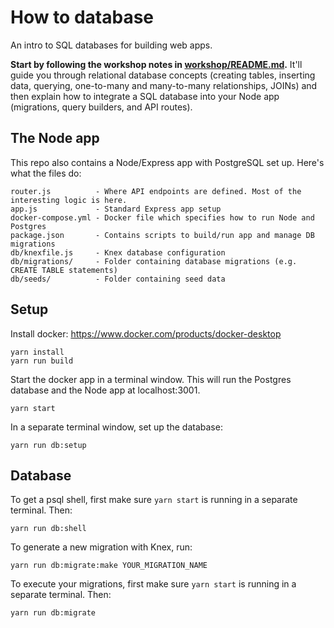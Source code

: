 # How to database

An intro to SQL databases for building web apps.

**Start by following the workshop notes in [workshop/README.md](./workshop/README.md).** It'll guide you through relational database concepts (creating tables, inserting data, querying, one-to-many and many-to-many relationships, JOINs) and then explain how to integrate a SQL database into your Node app (migrations, query builders, and API routes).

## The Node app

This repo also contains a Node/Express app with PostgreSQL set up. Here's what the files do:

```
router.js          - Where API endpoints are defined. Most of the interesting logic is here.
app.js             - Standard Express app setup
docker-compose.yml - Docker file which specifies how to run Node and Postgres
package.json       - Contains scripts to build/run app and manage DB migrations
db/knexfile.js     - Knex database configuration
db/migrations/     - Folder containing database migrations (e.g. CREATE TABLE statements)
db/seeds/          - Folder containing seed data
```

## Setup

Install docker: https://www.docker.com/products/docker-desktop

```
yarn install
yarn run build
```

Start the docker app in a terminal window. This will run the Postgres database and the Node app at localhost:3001.

```
yarn start
```

In a separate terminal window, set up the database:

```
yarn run db:setup
```

## Database

To get a psql shell, first make sure `yarn start` is running in a separate terminal. Then:

```
yarn run db:shell
```

To generate a new migration with Knex, run:

```
yarn run db:migrate:make YOUR_MIGRATION_NAME
```

To execute your migrations, first make sure `yarn start` is running in a separate terminal. Then:

```
yarn run db:migrate
```
